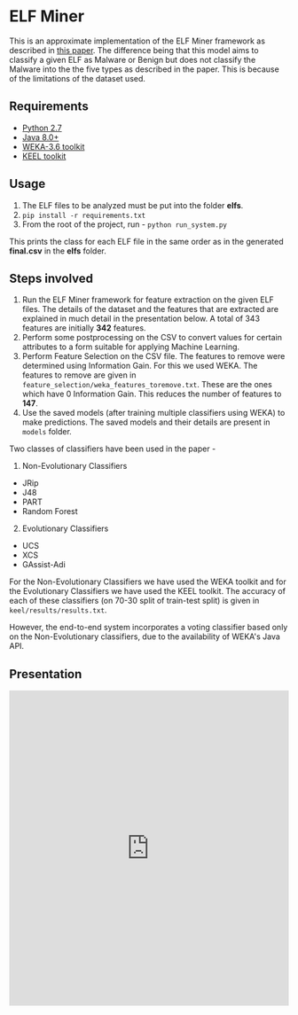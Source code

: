 ELF Miner
=========

This is an approximate implementation of the ELF Miner framework as described in [this paper](https://link.springer.com/article/10.1007/s10115-011-0393-5). The difference being that this model aims to classify a given ELF as Malware or Benign but does not classify the Malware into the the five types as described in the paper. This is because of the limitations of the dataset used.

## Requirements
* [Python 2.7](https://www.python.org/download/releases/2.7.3/)
* [Java 8.0+](https://www.oracle.com/technetwork/java/javase/downloads/jdk8-downloads-2133151.html)
* [WEKA-3.6 toolkit](https://sourceforge.net/projects/weka/files/weka-3-6/3.6.13/)
* [KEEL toolkit](https://sci2s.ugr.es/keel/download.php)

## Usage
1. The ELF files to be analyzed must be put into the folder **elfs**.
2. `pip install -r requirements.txt`
3. From the root of the project, run -
  `python run_system.py`

This prints the class for each ELF file in the same order as in the generated **final.csv** in the **elfs** folder.

## Steps involved
1. Run the ELF Miner framework for feature extraction on the given ELF files. The details of the dataset and the features that are extracted are explained in much detail in the presentation below. A total of 343 features are initially **342** features.
2. Perform some postprocessing on the CSV to convert values for certain attributes to a form suitable for applying Machine Learning.
3. Perform Feature Selection on the CSV file. The features to remove were determined using Information Gain. For this we used WEKA. The features to remove are given in `feature_selection/weka_features_toremove.txt`. These are the ones which have 0 Information Gain. This reduces the number of features to **147**.
4. Use the saved models (after training multiple classifiers using WEKA) to make predictions. The saved models and their details are present in `models` folder.

Two classes of classifiers have been used in the paper -  
1. Non-Evolutionary Classifiers
  * JRip
  * J48
  * PART
  * Random Forest
2. Evolutionary Classifiers
  * UCS
  * XCS
  * GAssist-Adi

For the Non-Evolutionary Classifiers we have used the WEKA toolkit and for the Evolutionary Classifiers we have used the KEEL toolkit. The accuracy of each of these classifiers (on 70-30 split of train-test split) is given in `keel/results/results.txt`.

However, the end-to-end system incorporates a voting classifier based only on the Non-Evolutionary classifiers, due to the availability of WEKA's Java API.

## Presentation
<style>
.responsive-wrap iframe{ max-width: 100%;}
</style>

<div class="responsive-wrap">
<!-- this is the embed code provided by Google -->
  <iframe src="https://docs.google.com/presentation/d/e/2PACX-1vT12_sI9gWoBe01UeGcgLKGAHX6WlK10x8wHjZSh3YbJPn1-_kY0SfPqxrqcp69jLl0dXk-2HBmhMbb/embed?start=false&loop=false&delayms=5000" frameborder="0" width="960" height="569" allowfullscreen="true" mozallowfullscreen="true" webkitallowfullscreen="true"></iframe>
<!-- Google embed ends -->
</div>
